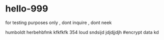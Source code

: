 # hello-999
for testing purposes only , dont inquire , dont neek

humboldt herbehbfmk
kfkfkfk 
354 loud sndsijd
jdjdjjdjh
#encrypt data 
kd
